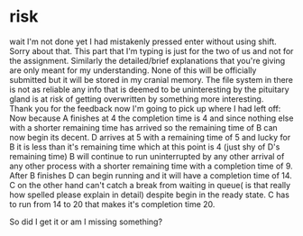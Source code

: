 # risk 
wait I'm not done yet I had mistakenly pressed enter without using shift. Sorry about that.
This part that I'm typing is just for the two of us and not for the assignment. Similarly the detailed/brief explanations that you're giving are only meant for my understanding. None of this will be officially submitted but it will be stored in my cranial memory. The file system in there is not as reliable any info that is deemed to be uninteresting by the pituitary gland is at risk of getting overwritten by something more interesting.  
Thank you for the feedback now I'm going to pick up where I had left off:
Now because A finishes at 4 the completion time is 4 and since nothing else with a shorter remaining time has arrived so the remaining time of  B can now begin its decent.
D arrives at 5 with a remaining time of 5 and lucky for B it is less than it's remaining time which at this point is  4 (just shy of D's remaining time)
B will continue to run uninterrupted by any other arrival of any other process with a shorter remaining time with a completion time of 9.
After B finishes D can begin running and it will have a completion time of 14. C on the other hand can't catch a break from waiting in queue( is that really how spelled please explain in detail) despite begin in the ready state.
C has to run from 14 to 20 that makes it's completion time 20.

So did I get it or am I missing something?
